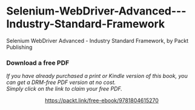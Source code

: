 # Selenium-WebDriver-Advanced---Industry-Standard-Framework
Selenium WebDriver Advanced - Industry Standard Framework, by Packt Publishing
### Download a free PDF

 <i>If you have already purchased a print or Kindle version of this book, you can get a DRM-free PDF version at no cost.<br>Simply click on the link to claim your free PDF.</i>
<p align="center"> <a href="https://packt.link/free-ebook/9781804615270">https://packt.link/free-ebook/9781804615270 </a> </p>